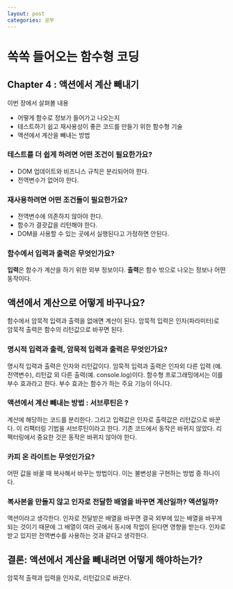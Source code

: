 ```yaml
---
layout: post
categories: 공부 
---
```


# 쏙쏙 들어오는 함수형 코딩
## Chapter 4 : 액션에서 계산 빼내기 

이번 장에서 살펴볼 내용
* 어떻게 함수로 정보가 들어가고 나오는지 
* 테스트하기 쉽고 재사용성이 좋은 코드를 만들기 위한 함수형 기술
* 액션에서 계산을 빼내는 방법

### 테스트를 더 쉽게 하려면 어떤 조건이 필요한가요? 
* DOM 업데이트와 비즈니스 규칙은 분리되어야 한다. 
* 전역변수가 없어야 한다. 

### 재사용하려면 어떤 조건들이 필요한가요?
* 전역변수에 의존하지 않아야 한다. 
* 함수가 결괏값을 리턴해야 한다. 
* DOM을 사용할 수 있는 곳에서 실행된다고 가정하면 안된다. 

### 함수에서 입력과 출력은 무엇인가요?
**입력**은 함수가 계산을 하기 위한 외부 정보이다. 
**출력**은 함수 밖으로 나오는 정보나 어떤 동작이다.

## 액션에서 계산으로 어떻게 바꾸나요? 
함수에서 암묵적 입력과 출력을 없애면 계산이 된다. 암묵적 입력은 인자(파라미터)로 암묵적 출력은 함수의 리턴값으로 바꾸면 된다. 

### 명시적 입력과 출력, 암묵적 입력과 출력은 무엇인가요?
명시적 입력과 출력은 인자와 리턴값이다. 암묵적 입력과 출력은 인자외 다른 입력 (예. 전역변수), 리턴값 외 다른 출력(예. console.log)이다. 함수형 프로그래밍에서는 이를 부수 효과라고 한다. 부수 효과는 함수가 하는 주요 기능이 아니다. 

### 액션에서 계산 빼내는 방법 : 서브루틴은 ?
계산에 해당하는 코드를 분리한다. 그리고 입력값은 인자로 출력값은 리턴값으로 바꾼다. 
이 리팩터링 기법을 서브루틴이라고 한다. 기존 코드에서 동작은 바뀌지 않았다. 
리팩터링에서 중요한 것은 동작은 바뀌지 않아야 한다. 

### 카피 온 라이트는 무엇인가요?
어떤 값을 바꿀 때 복사해서 바꾸는 방법이다. 이는 불변성을 구현하는 방법 중 하나이다. 

### 복사본을 만들지 않고 인자로 전달한 배열을 바꾸면 계산일까? 액션일까? 
액션이라고 생각한다. 인자로 전달받은 배열을 바꾸면 결국 외부에 있는 배열을 바꾸게 되는 것이기 때문에 그 배열이 여러 곳에서 동시에 작업이 된다면 영향을 받는다. 인자로 받고 있지만 전역변수를 사용하는 것과 같다고 생각한다.

## 결론: 액션에서 계산을 빼내려면 어떻게 해야하는가? 
암묵적 출력과 입력을 인자로, 리턴값으로 바꾼다. 
